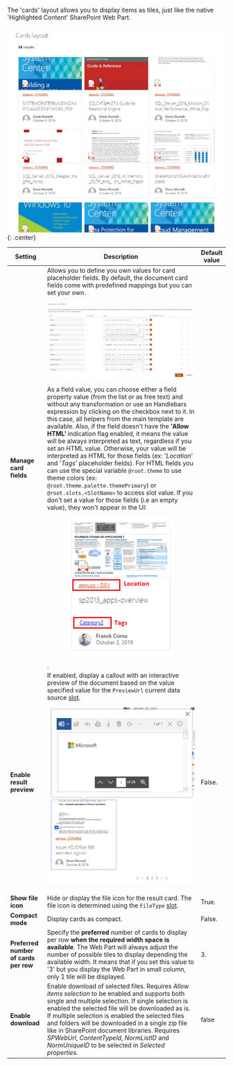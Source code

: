 The 'cards' layout allows you to display items as tiles, just like the native 'Highlighted Content' SharePoint Web Part.

!["Cards layout"](../../../assets/webparts/search-results/layouts/cards_layout.png){: .center}

| Setting | Description | Default value 
| ------- |---------------- | ---------- |
| **Manage card fields** | Allows you to define you own values for card placeholder fields. By default, the document card fields come with predefined mappings but you can set your own.<br><p align="center">[!["Manage card fields"](../../../assets/webparts/search-results/layouts/manage_cards_fields.png)](../../../assets/webparts/search-results/layouts/manage_cards_fields.png)</p> As a field value, you can choose either a field property value (from the list or as free text) and without any transformation or use an Handlebars expression by clicking on the checkbox next to it. In this case, all helpers from the main template are available. Also, if the field doesn't have the **'Allow HTML'** indication flag enabled, it means the value will be always interpreted as text, regardless if you set an HTML value. Otherwise, your value will be interpreted as HTML for those fields (ex: '_Location_' and '_Tags_' placeholder fields). For HTML fields you can use the special variable `@root.theme` to use theme colors (ex: `@root.theme.palette.themePrimary`) or `@root.slots.<SlotName>` to access slot value. If you don't set a value for those fields (i.e an empty value), they won't appear in the UI:</br><p align="center">[!["Card Allow HTML"](../../../assets/webparts/search-results/layouts/card_allow_html.png)](../../../assets/webparts/search-results/layouts/card_allow_html.png)</p>.
| **Enable result preview** | If enabled, display a callout with an interactive preview of the document based on the value specified value for the `PreviewUrl` current data source [slot](../slots.md).</br> <p align="center">[!["Card Preview"](../../../assets/webparts/search-results/layouts/card_preview.png)](../../../assets/webparts/search-results/layouts/card_preview.png)</p> | False.
| **Show file icon** | Hide or display the file icon for the result card. The file icon is determined using the `FileType` [slot](../slots.md). | True.
| **Compact mode** | Display cards as compact. | False.
| **Preferred number of cards per row** | Specify the **preferred** number of cards to display per row **when the required width space is available**. The Web Part will always adjust the number of possible tiles to display depending the available width. It means that if you set this value to '3' but you display the Web Part in small column, only 1 tile will be displayed. | 3.
| **Enable download** | Enable download of selected files. Requires _Allow items selection_ to be enabled and supports both single and multiple selection. If single selection is enabled the selected file will be downloaded as is. If multiple selection is enabled the selected files and folders will be downloaded in a single zip file like in SharePoint document libraries. Requires _SPWebUrl_, _ContentTypeId_, _NormListID_ and _NormUniqueID_ to be selected in _Selected properties_. | false
